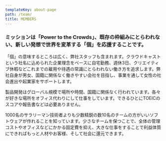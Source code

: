 ```yaml
---
templateKey: about-page
path: /team/
title: MEMBERS
---
```

### ミッションは「Power to the Crowds」、既存の枠組みにとらわれない、新しい発想で世界を変革する「個」を応援することです。

「個」の意味するところは広く、弊社スタッフも含まれます。クラウドキャストという社名に込められた企業理念をベースに自宅勤務、週休3日、クリエイティブ休暇などこれまでの雇用や待遇の常識にとらわれない働き方を追求します。弊社自身が男女、国籍に関係なく働きやすい会社を目指し、事業を通して女性の社会進出や起業家をサポートします。

製品開発はグローバル規模で場所や時間、国籍に関係なく行われています。各々が好きな場所をオフィス代わりにして仕事をしています。できるひとにTOEICのスコアや報告書などは必要ありません。

1000名のサラリーマン技術者よりも少数精鋭の数10名のチームの方がいいソフトウェアが作れることを知っています。少さなチームを保つことで、全体の管理コストやオフィスなどにかかる固定費を抑え、大きな仕事をすることで利益体質にできればもっと人材やお客様、そして社会に還元できます。
